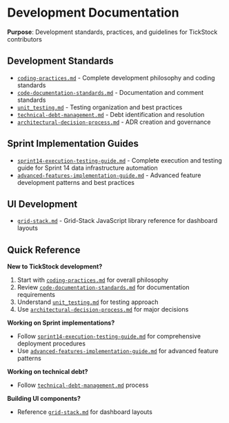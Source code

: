 # Development Documentation

**Purpose**: Development standards, practices, and guidelines for TickStock contributors

## Development Standards

- [`coding-practices.md`](coding-practices.md) - Complete development philosophy and coding standards
- [`code-documentation-standards.md`](code-documentation-standards.md) - Documentation and comment standards  
- [`unit_testing.md`](unit_testing.md) - Testing organization and best practices
- [`technical-debt-management.md`](technical-debt-management.md) - Debt identification and resolution
- [`architectural-decision-process.md`](architectural-decision-process.md) - ADR creation and governance

## Sprint Implementation Guides

- [`sprint14-execution-testing-guide.md`](sprint14-execution-testing-guide.md) - Complete execution and testing guide for Sprint 14 data infrastructure automation
- [`advanced-features-implementation-guide.md`](advanced-features-implementation-guide.md) - Advanced feature development patterns and best practices

## UI Development

- [`grid-stack.md`](grid-stack.md) - Grid-Stack JavaScript library reference for dashboard layouts

## Quick Reference

**New to TickStock development?**
1. Start with [`coding-practices.md`](coding-practices.md) for overall philosophy
2. Review [`code-documentation-standards.md`](code-documentation-standards.md) for documentation requirements
3. Understand [`unit_testing.md`](unit_testing.md) for testing approach
4. Use [`architectural-decision-process.md`](architectural-decision-process.md) for major decisions

**Working on Sprint implementations?**
- Follow [`sprint14-execution-testing-guide.md`](sprint14-execution-testing-guide.md) for comprehensive deployment procedures
- Use [`advanced-features-implementation-guide.md`](advanced-features-implementation-guide.md) for advanced feature patterns

**Working on technical debt?**
- Follow [`technical-debt-management.md`](technical-debt-management.md) process

**Building UI components?**
- Reference [`grid-stack.md`](grid-stack.md) for dashboard layouts